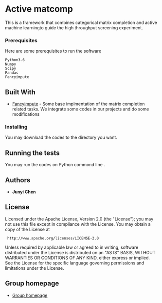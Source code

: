 # Active matcomp

This is a framework that combines categorical matrix completion and active machine learningto guide the high throughput screening experiment.

### Prerequisites

Here are some prerequisites to run the software
```
Python3.6
Numpy
Scipy
Pandas
Fancyimpute
```

## Built With

* [Fancyimpute](https://github.com/iskandr/fancyimpute) - Some base implmentation of the matrix completion related tasks. We integrate some codes in our projects and do some modifications

### Installing

You may download the codes to the directory you want.

## Running the tests

You may run the codes on Python commond line .

## Authors

* **Junyi Chen** 

## License

Licensed under the Apache License, Version 2.0 (the "License");
you may not use this file except in compliance with the License.
You may obtain a copy of the License at

     http://www.apache.org/licenses/LICENSE-2.0

Unless required by applicable law or agreed to in writing, software
distributed under the License is distributed on an "AS IS" BASIS,
WITHOUT WARRANTIES OR CONDITIONS OF ANY KIND, either express or implied.
See the License for the specific language governing permissions and
limitations under the License.

## Group homepage

* [Group homepage](http://bioinfo.cs.cityu.edu.hk/)